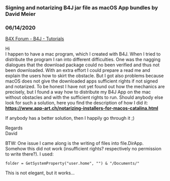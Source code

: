 ### Signing and notarizing B4J jar file as macOS App bundles by David Meier
### 06/14/2020
[B4X Forum - B4J - Tutorials](https://www.b4x.com/android/forum/threads/119021/)

Hi  
I happen to have a mac program, which I created with B4J. When I tried to distribute the program I ran into different difficulties. One was the nagging dialogues that the download package could no been verified and thus not been downloaded. With an extra effort I could prepare a read me and explain the users how to skirt the obstacle. But I got also problems because macOS does not give the downloaded apps sufficient rights if not signed and notarized. To be honest I have not yet found out how the mechanics are precisely, but I found a way how to distribute my B4J App on the mac without obstacles and with the sufficient rights to run. Should anybody else look for such a solution, here you find the description of how I did it:  
[**<https://www.app-art.ch/notarizing-installers-for-macos-catalina.html>**](https://www.app-art.ch/notarizing-installers-for-macos-catalina.html)  
  
If anybody has a better solution, then I happily go through it ;)  
  
Regards  
David  
  
BTW: One issue I came along is the writing of files into file.DirApp. Somehow this did not work (insufficient rights? respectively no permission to write there?). I used:  

```B4X
folder = GetSystemProperty("user.home", "") & "/Documents/"
```

  
This is not elegant, but it works…